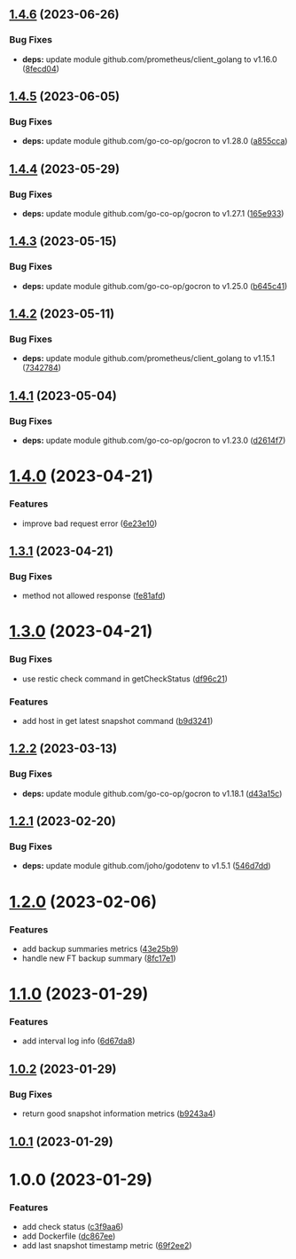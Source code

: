 ## [1.4.6](https://github.com/VincentHardouin/restic-exporter/compare/v1.4.5...v1.4.6) (2023-06-26)


### Bug Fixes

* **deps:** update module github.com/prometheus/client_golang to v1.16.0 ([8fecd04](https://github.com/VincentHardouin/restic-exporter/commit/8fecd04edca3698f34db7c2276c64df72e3da1d5))

## [1.4.5](https://github.com/VincentHardouin/restic-exporter/compare/v1.4.4...v1.4.5) (2023-06-05)


### Bug Fixes

* **deps:** update module github.com/go-co-op/gocron to v1.28.0 ([a855cca](https://github.com/VincentHardouin/restic-exporter/commit/a855ccac0dd73218b49dbb9674fbf909608d8374))

## [1.4.4](https://github.com/VincentHardouin/restic-exporter/compare/v1.4.3...v1.4.4) (2023-05-29)


### Bug Fixes

* **deps:** update module github.com/go-co-op/gocron to v1.27.1 ([165e933](https://github.com/VincentHardouin/restic-exporter/commit/165e9336d67dde515321376b99714dd6192574c5))

## [1.4.3](https://github.com/VincentHardouin/restic-exporter/compare/v1.4.2...v1.4.3) (2023-05-15)


### Bug Fixes

* **deps:** update module github.com/go-co-op/gocron to v1.25.0 ([b645c41](https://github.com/VincentHardouin/restic-exporter/commit/b645c41609fb51b699235080f3fa3a70c065bd30))

## [1.4.2](https://github.com/VincentHardouin/restic-exporter/compare/v1.4.1...v1.4.2) (2023-05-11)


### Bug Fixes

* **deps:** update module github.com/prometheus/client_golang to v1.15.1 ([7342784](https://github.com/VincentHardouin/restic-exporter/commit/73427843ffd7e43d63043e1cfb2b85c2148f6f8c))

## [1.4.1](https://github.com/VincentHardouin/restic-exporter/compare/v1.4.0...v1.4.1) (2023-05-04)


### Bug Fixes

* **deps:** update module github.com/go-co-op/gocron to v1.23.0 ([d2614f7](https://github.com/VincentHardouin/restic-exporter/commit/d2614f70e383472a32253613c9aaeb7aa3e96b71))

# [1.4.0](https://github.com/VincentHardouin/restic-exporter/compare/v1.3.1...v1.4.0) (2023-04-21)


### Features

* improve bad request error ([6e23e10](https://github.com/VincentHardouin/restic-exporter/commit/6e23e107cb82cdfbd56f4dc9e318e9eae0e658ca))

## [1.3.1](https://github.com/VincentHardouin/restic-exporter/compare/v1.3.0...v1.3.1) (2023-04-21)


### Bug Fixes

* method not allowed response ([fe81afd](https://github.com/VincentHardouin/restic-exporter/commit/fe81afd93133fd69a479a2a51209d4285e04f6c7))

# [1.3.0](https://github.com/VincentHardouin/restic-exporter/compare/v1.2.2...v1.3.0) (2023-04-21)


### Bug Fixes

* use restic check command in getCheckStatus ([df96c21](https://github.com/VincentHardouin/restic-exporter/commit/df96c21088851301da382a5e1a4743c5dfc24bb4))


### Features

* add host in get latest snapshot command ([b9d3241](https://github.com/VincentHardouin/restic-exporter/commit/b9d32417c080a25831321297f9ace9802003f180))

## [1.2.2](https://github.com/VincentHardouin/restic-exporter/compare/v1.2.1...v1.2.2) (2023-03-13)


### Bug Fixes

* **deps:** update module github.com/go-co-op/gocron to v1.18.1 ([d43a15c](https://github.com/VincentHardouin/restic-exporter/commit/d43a15c5bc9ada752fb45d05e08bddf3c65d55b7))

## [1.2.1](https://github.com/VincentHardouin/restic-exporter/compare/v1.2.0...v1.2.1) (2023-02-20)


### Bug Fixes

* **deps:** update module github.com/joho/godotenv to v1.5.1 ([546d7dd](https://github.com/VincentHardouin/restic-exporter/commit/546d7ddedfdc94fe85c8bfce54f12ce07da1e9dd))

# [1.2.0](https://github.com/VincentHardouin/restic-exporter/compare/v1.1.0...v1.2.0) (2023-02-06)


### Features

* add backup summaries metrics ([43e25b9](https://github.com/VincentHardouin/restic-exporter/commit/43e25b9e0e5a18151ab9556327b58cbb6bf7cbdf))
* handle new FT backup summary ([8fc17e1](https://github.com/VincentHardouin/restic-exporter/commit/8fc17e1bf641da626858171b0219cf4505524ae2))

# [1.1.0](https://github.com/VincentHardouin/restic-exporter/compare/v1.0.2...v1.1.0) (2023-01-29)


### Features

* add interval log info ([6d67da8](https://github.com/VincentHardouin/restic-exporter/commit/6d67da848c0c2d1fb56b559f73e2c20148dba25f))

## [1.0.2](https://github.com/VincentHardouin/restic-exporter/compare/v1.0.1...v1.0.2) (2023-01-29)


### Bug Fixes

* return good snapshot information metrics ([b9243a4](https://github.com/VincentHardouin/restic-exporter/commit/b9243a47834d17047e7564154d471f49dce9d0b1))

## [1.0.1](https://github.com/VincentHardouin/restic-exporter/compare/v1.0.0...v1.0.1) (2023-01-29)

# 1.0.0 (2023-01-29)


### Features

* add check status ([c3f9aa6](https://github.com/VincentHardouin/restic-exporter/commit/c3f9aa63cc2e9a3b90a100885f127785650ef946))
* add Dockerfile ([dc867ee](https://github.com/VincentHardouin/restic-exporter/commit/dc867eee7c1c634b5a575a566830cd2122df3db6))
* add last snapshot timestamp metric ([69f2ee2](https://github.com/VincentHardouin/restic-exporter/commit/69f2ee22f4fa4fad1606049bfa0a62ac3efcd2a7))
